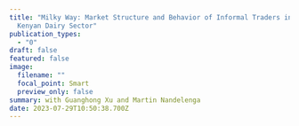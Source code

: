 ```yaml
---
title: "Milky Way: Market Structure and Behavior of Informal Traders in the
  Kenyan Dairy Sector"
publication_types:
  - "0"
draft: false
featured: false
image:
  filename: ""
  focal_point: Smart
  preview_only: false
summary: with Guanghong Xu and Martin Nandelenga
date: 2023-07-29T10:50:38.700Z
---
```

